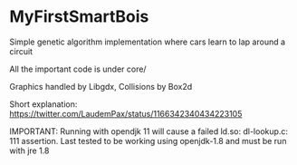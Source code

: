 # MyFirstSmartBois
Simple genetic algorithm implementation where cars learn to lap around a circuit

All the important code is under core/

Graphics handled by Libgdx, Collisions by Box2d

Short explanation: https://twitter.com/LaudemPax/status/1166342340434223105

IMPORTANT: Running with opendjk 11 will cause a failed ld.so: dl-lookup.c: 111 assertion. Last tested to be working using openjdk-1.8 and must be run with jre 1.8
